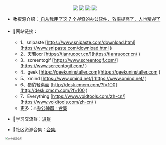 <div align="center">
    <a href="https://github.com/zhaofeng092/python_auto_office"> <img src="https://badgen.net/badge/Github/%E7%A8%8B%E5%BA%8F%E5%91%98?icon=github&color=red"></a>
    <a href="http://t.cn/A6Gkrbzw"> <img src="https://badgen.net/badge/follow/%E5%85%AC%E4%BC%97%E5%8F%B7?icon=rss&color=green"></a>
    <a href="https://space.bilibili.com/259649365"> <img src="https://badgen.net/badge/pick/B%E7%AB%99?icon=dependabot&color=blue"></a>
    <a href="https://mp.weixin.qq.com/s/CadAaJUTUlXmTxJAjFUfPQ"> <img src="https://badgen.net/badge/join/%E4%BA%A4%E6%B5%81%E7%BE%A4?icon=atom&color=yellow"></a>
</div>






- 📚资源介绍：[ 自从我用了这 7 个*神*奇的办公软件，效率提高了，人也精*神*了](http://mp.weixin.qq.com/s?__biz=MzI2Nzg5MjgyNg==&mid=2247485837&idx=1&sn=1f3b83ae8af60a20e031ddc0dc016a92&chksm=eaf6a8b8dd8121ae0c31d5c3df9b3c78f42d30340355aee145a4c77932661c367148d946aec4&token=458925697&lang=zh_CN#rd)
- 🚀网站链接：

  - 1、snipaste [https://www.snipaste.com/download.html](https://www.snipaste.com/download.html ) 
  - 2、天若ocr [https://tianruoocr.cn/](https://tianruoocr.cn/ ) 
  - 3、screentogif [https://www.screentogif.com/](https://www.screentogif.com/ ) 
  - 4、geek [https://geekuninstaller.com](https://geekuninstaller.com ) 
  - 5、xmind [https://www.xmind.net/](https://www.xmind.net/ ) 
  - 6、猎豹轻桌面 [http://desk.cmcm.com/?f=100](http://desk.cmcm.com/?f=100 ) 
  - 7、Everything [https://www.voidtools.com/zh-cn/](https://www.voidtools.com/zh-cn/ ) 
  - 更多：🔥[办公神器 · 合集](https://gitee.com/zhaofeng092/python_auto_office/blob/master/%E5%85%B3%E9%94%AE%E8%AF%8D/%E7%BE%A4%E8%81%8A/%E6%9C%80%E6%96%B0%E6%95%99%E7%A8%8B/%E5%8A%9E%E5%85%AC%E7%A5%9E%E5%99%A8.md)



- 🚸学习交流群：[进群](https://mp.weixin.qq.com/s/wx-JkgOUoJhb-7ZESxl93w) 
- 📱社区资源合集：[合集](https://blog.csdn.net/weixin_42321517/article/details/113122547)

<img src="https://img-blog.csdnimg.cn/20201231105911656.jpg?x-oss-process=image/watermark,type_ZmFuZ3poZW5naGVpdGk,shadow_10,text_aHR0cHM6Ly9ibG9nLmNzZG4ubmV0L3dlaXhpbl80MjMyMTUxNw==,size_16,color_FFFFFF,t_70#pic_center" alt="csdn资源仓库" style="zoom:50%;" />

